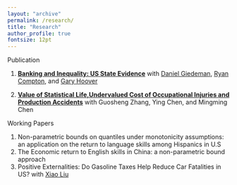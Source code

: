 ```yaml
---
layout: "archive"
permalink: /research/
title: "Research"
author_profile: true
fontsize: 12pt
---
```


Publication

1. [**Banking and Inequality: US State Evidence**](https://www.tandfonline.com/doi/pdf/10.1016/j.soscij.2018.07.002?needAccess=true) with [Daniel Giedeman](https://www.gvsu.edu/seidman/facultystaff-directory-195.htm?recordId_1=7301B0CC-6EC1-669E-763A804E0CAD3C75), [Ryan Compton](https://ryancompton.wordpress.com/), and [Gary Hoover](https://sites.google.com/site/garyhoovereconomics/)

2. [**Value of Statistical Life,Undervalued Cost of Occupational Injuries and Production Accidents**](http://www.erj.cn/en/IssueInfo.aspx?m=20181008131700163948) with Guosheng Zhang, Ying Chen, and Mingming Chen

Working Papers
1. Non-parametric bounds on quantiles under monotonicity assumptions: an application on the return to language skills among Hispanics in U.S
2. The Economic return to English skills in China: a non-parametric bound approach
3. Positive Externalities: Do Gasoline Taxes Help Reduce Car Fatalities in US? with [Xiao Liu](https://econxiaoliu.weebly.com/)
